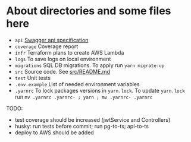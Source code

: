 # About directories and some files here

- `api` [Swagger api specification](api/index.html)
- `coverage` Coverage report
- `infr` Terraform plans to create AWS Lambda 
- `logs` To save logs on local environment
- `migrations` SQL DB migrations. To apply run `yarn migrate:up`
- `src` Source code. See [src/README.md](src/README.md)
- `test` Unit tests
- `.env.example` List of needed environment variables
- `.yarnrc` To lock packages versions in `yarn.lock`. To update `yarn.lock` run `mv .yarnrc .yarnrc- ; yarn ; mv .yarnrc- .yarnrc`

TODO:
- test coverage should be increased (jwtService and Controllers)
- husky: run tests before commit; run pg-to-ts; api-to-ts
- deploy to AWS should be added
